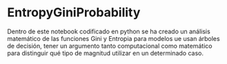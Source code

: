 # EntropyGiniProbability
Dentro de este notebook codificado en python se ha creado un análisis matemático de las funciones Gini y Entropia para modelos ue usan árboles de decisión, tener un argumento tanto computacional como matemático para distinguir qué tipo de magnitud utilizar en un determinado caso.
